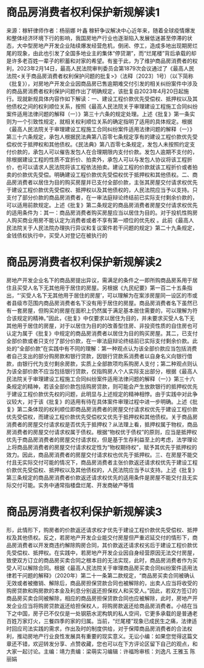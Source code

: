 # 商品房消费者权利保护新规解读1

来源：稼轩律师作者：杨丽娜 叶鑫 稼轩争议解决中心近年来，随着全球疫情爆发和整体经济环境下行的影响，我国房地产行业也逐渐陷入发展低迷甚至停滞的状态，大中型房地产开发企业陆续爆发经营危机，倒闭、停工，造成多地出现期房烂尾的现象，由此也引发了全国多地业主的集体“停贷潮”，而“烂尾楼”背后承载的却是许多老百姓一辈子的积蓄和对家的希望。有鉴于此，为了维护商品房消费者的权利，2023年2月14日，最高人民法院审判委员会第1879次会议通过了《最高人民法院<关于商品房消费者权利保护问题的批复>》（法释〔2023〕1号）（以下简称《批复》），对房地产开发企业因商品房已售逾期难交付引发的相关纠纷案件中涉及的商品房消费者权利保护问题作出了明确规定，该批复自2023年4月20日起施行。现就新规具体内容作如下解读：一、建设工程价款优先受偿权、抵押权以及其他债权之间的权利顺位关系，按照《最高人民法院关于审理建设工程施工合同纠纷案件适用法律问题的解释（一）》第三十六条的规定处理。上述《批复》第一条实则为一个引致性规定，就相关权利顺位关系的确定指明了适用的具体规定。根据《最高人民法院关于审理建设工程施工合同纠纷案件适用法律问题的解释（一）》第三十六条规定，承包人根据民法典第八百零七条规定享有的建设工程价款优先受偿权优于抵押权和其他债权。《民法典》第八百零七条规定，发包人未按照约定支付价款的，承包人可以催告发包人在合理期限内支付价款。发包人逾期不支付的，除根据建设工程的性质不宜折价、拍卖外，承包人可以与发包人协议将该工程折价，也可以请求人民法院将该工程依法拍卖。建设工程的价款就该工程折价或者拍卖的价款优先受偿。明确建设工程价款优先受偿权优于抵押权和其他债权。二、商品房消费者以居住为目的购买房屋并已支付全部价款，主张其房屋交付请求权优先于建设工程价款优先受偿权、抵押权以及其他债权的，人民法院应当予以支持。只支付了部分价款的商品房消费者，在一审法庭辩论终结前已实际支付剩余价款的，可以适用前款规定。上述《批复》第二条规定的商品房消费者房屋交付请求权优先的适用条件为：其一：商品房消费者购买房屋应当以居住为目的。对于投机性购房人购买商业用房不能认定为消费者或者不享有第一顺位的优先权 。此前《最高人民法院关于人民法院办理执行异议和复议案件若干问题的规定》第二十九条规定，金钱债权执行中，买受人对登记在被执行的

# 商品房消费者权利保护新规解读2

房地产开发企业名下的商品房提出异议，需满足的条件之一即所购商品房系用于居住且买受人名下无其他用于居住的房屋。另根据《九民纪要》第一百二十五条指出，“‘买受人名下无其他用于居住的房屋’，可以理解为在案涉房屋同一设区的市或者县级市范围内商品房消费者名下没有用于居住的房屋。商品房消费者名下虽然已有一套房屋，但购买的房屋在面积上仍然属于满足基本居住需要的，可以理解为符合该规定的精神。”因此，《批复》中仅要求以居住为目的，并未要求买受人名下无其他用于居住的房屋，对于以居住为目的的改善型住房、非投资性质的自住房也可认定为属于《批复》中规定的商品房消费者以居住为目的购买房屋。其二，已支付全部价款或者只支付了部分价款，在一审法庭辩论终结前已实际支付剩余价款。此处的“全部价款”在实践中有不同的理解：第一种观点认为该全部价款应当包括消费者自己支出的部分购房款和银行贷款，因银行贷款系消费者以自身名义向银行借款，由银行代为支付剩余房款，实质上全部款项均系购房人支付；第二种观点则认为该全部价款不应当包括银行贷款，仅指购房人个人实际支出部分，根据《最高人民法院关于审理建设工程施工合同纠纷案件适用法律问题的解释（一）》第三十六条规定的精神，若该全部价款包括购房贷款，则可能会产生放款银行的抵押权优先于建设工程价款优先权的问题，此明显与上述规定的精神相悖。由于实践中对此争议较大，对于该《批复》的适用有待在具体案件审理过程中进一步明确。上述《批复》第二条体现的权利顺位即商品房消费者的房屋交付请求权优先于建设工程价款优先受偿权，而建设工程价款优先受偿权又优先于抵押权和其他债权。关于商品房消费者的房屋交付请求权是否优先于抵押权？从法理上看，抵押权属于物权，商品房消费者的房屋交付请求权属于债权。根据“物权优于债权”的原则，应当是抵押权优先于商品房消费者的房屋交付请求权，但是基于生存利益至上的考虑，法学理论上将商品房消费者的房屋交付请求权定性为“物权期待权”，赋予其优先于抵押权的效力。因此，商品房消费者的房屋交付请求权也优先于抵押权。三、在房屋不能交付且无实际交付可能的情况下，商品房消费者主张价款返还请求权优先于建设工程价款优先受偿权、抵押权以及其他债权的，人民法院应当予以支持。上述《批复》第三条规定的商品房消费者价款返还请求权优先的适用条件是房屋不能交付且无实际交付可能。实务中通常指楼盘烂尾、开发商破产等情

# 商品房消费者权利保护新规解读3

形，此情形下，购房者的价款返还请求权才优先于建设工程价款优先受偿权、抵押权及其他债权。反之，若房地产开发企业能交付房屋但严重迟延交付的情形下，商品房消费者以开发商违约解除购房合同，其价款返还请求权劣后于建设工程价款优先受偿权、抵押权。在实践中，若房地产开发企业因自身经营原因无法交付房屋，致使双方订立的商品房买卖合同之根本目的无法实现，此时，商品房消费者作为买受人可以解除合同。根据《最高人民法院关于审理商品房买卖合同纠纷案件适用法律若干问题的解释》（2020年）第二十一条第二款规定，“商品房买卖合同被确认无效或者被撤销、解除后，商品房担保贷款合同也被解除的，出卖人应当将收受的购房贷款和购房款的本金及利息分别返还担保权人和买受人。”因此，若双方签订的商品房买卖合同被解除，相应的商品房担保贷款合同也应被解除，此时，房地产开发企业应当将购房贷款返还给担保权人，将购房款返还给商品房消费者。小结在当下之中国，房子已不仅仅是一处钢筋水泥构筑的私人空间，它更多承载的是普通老百姓万家灯火，三餐四季的家的归属。当前，“烂尾楼”现象已成民生之痛，法律适时回应司法实践的需求，作出及时的制度供给，对于保障商品房消费者的合法权利，推动房地产行业良性发展具有重要的现实意义。无讼小编：如果您觉得这篇文章还不错，欢迎转发分享、点赞收藏，您也可以在下方评论区留下自己的观点，和大家一起讨论。主编：靖力责编：梁萌实习编辑：许福玲审核：刘逸凡 王雅玉 陈丽娟

